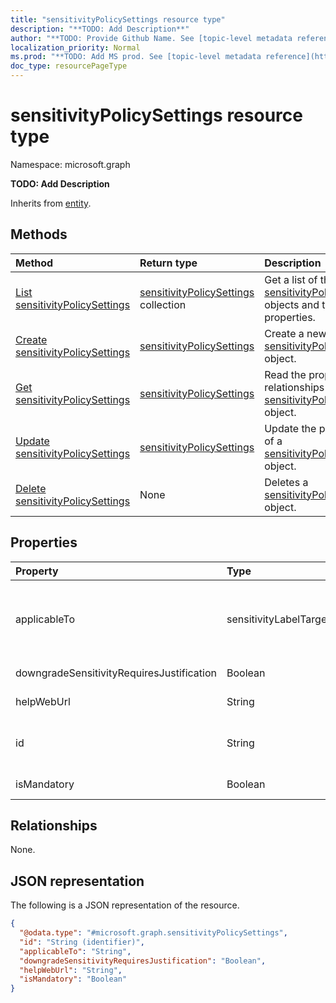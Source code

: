```yaml
---
title: "sensitivityPolicySettings resource type"
description: "**TODO: Add Description**"
author: "**TODO: Provide Github Name. See [topic-level metadata reference](https://msgo.azurewebsites.net/add/document/guidelines/metadata.html#topic-level-metadata)**"
localization_priority: Normal
ms.prod: "**TODO: Add MS prod. See [topic-level metadata reference](https://msgo.azurewebsites.net/add/document/guidelines/metadata.html#topic-level-metadata)**"
doc_type: resourcePageType
---
```


# sensitivityPolicySettings resource type

Namespace: microsoft.graph



**TODO: Add Description**


Inherits from [entity](../resources/entity.md).

## Methods
|Method|Return type|Description|
|:---|:---|:---|
|[List sensitivityPolicySettings](../api/sensitivitypolicysettings-list.md)|[sensitivityPolicySettings](../resources/sensitivitypolicysettings.md) collection|Get a list of the [sensitivityPolicySettings](../resources/sensitivitypolicysettings.md) objects and their properties.|
|[Create sensitivityPolicySettings](../api/sensitivitypolicysettings-create.md)|[sensitivityPolicySettings](../resources/sensitivitypolicysettings.md)|Create a new [sensitivityPolicySettings](../resources/sensitivitypolicysettings.md) object.|
|[Get sensitivityPolicySettings](../api/sensitivitypolicysettings-get.md)|[sensitivityPolicySettings](../resources/sensitivitypolicysettings.md)|Read the properties and relationships of a [sensitivityPolicySettings](../resources/sensitivitypolicysettings.md) object.|
|[Update sensitivityPolicySettings](../api/sensitivitypolicysettings-update.md)|[sensitivityPolicySettings](../resources/sensitivitypolicysettings.md)|Update the properties of a [sensitivityPolicySettings](../resources/sensitivitypolicysettings.md) object.|
|[Delete sensitivityPolicySettings](../api/sensitivitypolicysettings-delete.md)|None|Deletes a [sensitivityPolicySettings](../resources/sensitivitypolicysettings.md) object.|

## Properties
|Property|Type|Description|
|:---|:---|:---|
|applicableTo|sensitivityLabelTarget|**TODO: Add Description**. Possible values are: `email`, `site`, `unifiedGroup`, `unknownFutureValue`.|
|downgradeSensitivityRequiresJustification|Boolean|**TODO: Add Description**|
|helpWebUrl|String|**TODO: Add Description**|
|id|String|**TODO: Add Description** Inherited from [entity](../resources/entity.md)|
|isMandatory|Boolean|**TODO: Add Description**|

## Relationships
None.

## JSON representation
The following is a JSON representation of the resource.
<!-- {
  "blockType": "resource",
  "keyProperty": "id",
  "@odata.type": "microsoft.graph.sensitivityPolicySettings",
  "baseType": "microsoft.graph.entity",
  "openType": false
}
-->
``` json
{
  "@odata.type": "#microsoft.graph.sensitivityPolicySettings",
  "id": "String (identifier)",
  "applicableTo": "String",
  "downgradeSensitivityRequiresJustification": "Boolean",
  "helpWebUrl": "String",
  "isMandatory": "Boolean"
}
```

